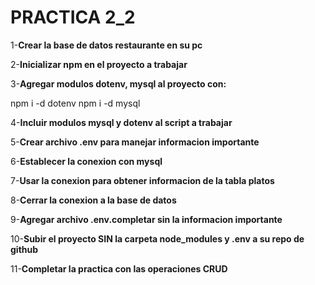 
# PRACTICA 2_2

1-**Crear la base de datos restaurante en su pc** 

2-**Inicializar npm en el proyecto a trabajar**

3-**Agregar modulos dotenv, mysql al proyecto con:**

npm i -d dotenv
npm i -d mysql

4-**Incluir modulos mysql y dotenv al script a trabajar**

5-**Crear archivo .env para manejar informacion importante**

6-**Establecer la conexion con mysql**

7-**Usar la conexion para obtener informacion de la tabla platos**

8-**Cerrar la conexion a la base de datos**

9-**Agregar archivo .env.completar sin la informacion importante**

10-**Subir el proyecto SIN la carpeta node_modules y .env a su repo de github**

11-**Completar la practica con las operaciones CRUD**
